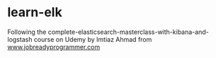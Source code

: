 # learn-elk
Following the complete-elasticsearch-masterclass-with-kibana-and-logstash course on Udemy
by Imtiaz Ahmad from www.jobreadyprogrammer.com 
